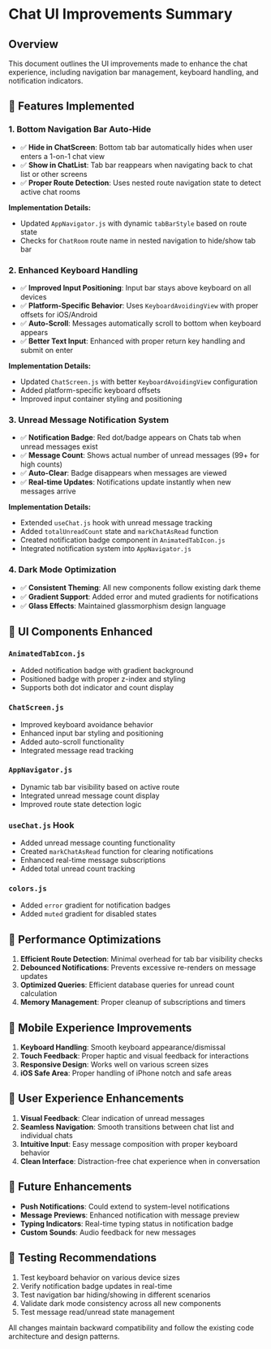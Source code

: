 # Chat UI Improvements Summary

## Overview
This document outlines the UI improvements made to enhance the chat experience, including navigation bar management, keyboard handling, and notification indicators.

## 🔧 Features Implemented

### 1. **Bottom Navigation Bar Auto-Hide**
- ✅ **Hide in ChatScreen**: Bottom tab bar automatically hides when user enters a 1-on-1 chat view
- ✅ **Show in ChatList**: Tab bar reappears when navigating back to chat list or other screens
- ✅ **Proper Route Detection**: Uses nested route navigation state to detect active chat rooms

**Implementation Details:**
- Updated `AppNavigator.js` with dynamic `tabBarStyle` based on route state
- Checks for `ChatRoom` route name in nested navigation to hide/show tab bar

### 2. **Enhanced Keyboard Handling**
- ✅ **Improved Input Positioning**: Input bar stays above keyboard on all devices
- ✅ **Platform-Specific Behavior**: Uses `KeyboardAvoidingView` with proper offsets for iOS/Android
- ✅ **Auto-Scroll**: Messages automatically scroll to bottom when keyboard appears
- ✅ **Better Text Input**: Enhanced with proper return key handling and submit on enter

**Implementation Details:**
- Updated `ChatScreen.js` with better `KeyboardAvoidingView` configuration
- Added platform-specific keyboard offsets
- Improved input container styling and positioning

### 3. **Unread Message Notification System**
- ✅ **Notification Badge**: Red dot/badge appears on Chats tab when unread messages exist
- ✅ **Message Count**: Shows actual number of unread messages (99+ for high counts)
- ✅ **Auto-Clear**: Badge disappears when messages are viewed
- ✅ **Real-time Updates**: Notifications update instantly when new messages arrive

**Implementation Details:**
- Extended `useChat.js` hook with unread message tracking
- Added `totalUnreadCount` state and `markChatAsRead` function
- Created notification badge component in `AnimatedTabIcon.js`
- Integrated notification system into `AppNavigator.js`

### 4. **Dark Mode Optimization**
- ✅ **Consistent Theming**: All new components follow existing dark theme
- ✅ **Gradient Support**: Added error and muted gradients for notifications
- ✅ **Glass Effects**: Maintained glassmorphism design language

## 🎨 UI Components Enhanced

### `AnimatedTabIcon.js`
- Added notification badge with gradient background
- Positioned badge with proper z-index and styling
- Supports both dot indicator and count display

### `ChatScreen.js`
- Improved keyboard avoidance behavior
- Enhanced input bar styling and positioning
- Added auto-scroll functionality
- Integrated message read tracking

### `AppNavigator.js`
- Dynamic tab bar visibility based on active route
- Integrated unread message count display
- Improved route state detection logic

### `useChat.js` Hook
- Added unread message counting functionality
- Created `markChatAsRead` function for clearing notifications
- Enhanced real-time message subscriptions
- Added total unread count tracking

### `colors.js`
- Added `error` gradient for notification badges
- Added `muted` gradient for disabled states

## 🚀 Performance Optimizations

1. **Efficient Route Detection**: Minimal overhead for tab bar visibility checks
2. **Debounced Notifications**: Prevents excessive re-renders on message updates
3. **Optimized Queries**: Efficient database queries for unread count calculation
4. **Memory Management**: Proper cleanup of subscriptions and timers

## 📱 Mobile Experience Improvements

1. **Keyboard Handling**: Smooth keyboard appearance/dismissal
2. **Touch Feedback**: Proper haptic and visual feedback for interactions
3. **Responsive Design**: Works well on various screen sizes
4. **iOS Safe Area**: Proper handling of iPhone notch and safe areas

## 🎯 User Experience Enhancements

1. **Visual Feedback**: Clear indication of unread messages
2. **Seamless Navigation**: Smooth transitions between chat list and individual chats
3. **Intuitive Input**: Easy message composition with proper keyboard behavior
4. **Clean Interface**: Distraction-free chat experience when in conversation

## 🔄 Future Enhancements

- **Push Notifications**: Could extend to system-level notifications
- **Message Previews**: Enhanced notification with message preview
- **Typing Indicators**: Real-time typing status in notification badge
- **Custom Sounds**: Audio feedback for new messages

## 🧪 Testing Recommendations

1. Test keyboard behavior on various device sizes
2. Verify notification badge updates in real-time
3. Test navigation bar hiding/showing in different scenarios
4. Validate dark mode consistency across all new components
5. Test message read/unread state management

All changes maintain backward compatibility and follow the existing code architecture and design patterns. 